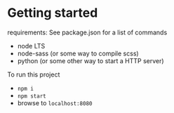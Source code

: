# Getting started

requirements:
See package.json for a list of commands

- node LTS
- node-sass (or some way to compile scss)
- python (or some other way to start a HTTP server)

To run this project

- `npm i`
- `npm start`
- browse to `localhost:8080`
